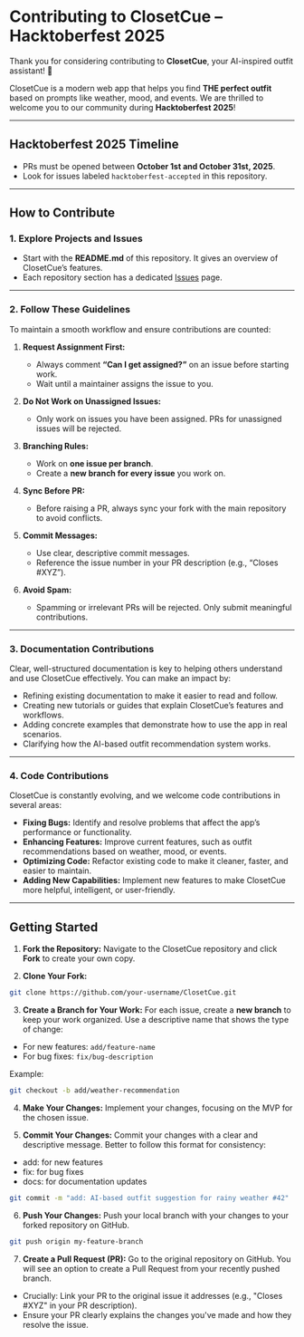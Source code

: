 # Contributing to ClosetCue – Hacktoberfest 2025 

Thank you for considering contributing to **ClosetCue**, your AI-inspired outfit assistant! 👗  

ClosetCue is a modern web app that helps you find **THE perfect outfit** based on prompts like weather, mood, and events. We are thrilled to welcome you to our community during **Hacktoberfest 2025**!

---

## Hacktoberfest 2025 Timeline

- PRs must be opened between **October 1st and October 31st, 2025**.  
- Look for issues labeled `hacktoberfest-accepted` in this repository.  

---

## How to Contribute

### 1. Explore Projects and Issues

- Start with the **README.md** of this repository. It gives an overview of ClosetCue’s features.  
- Each repository section has a dedicated [Issues](https://github.com/Ipshita29/ClosetCue/issues) page.  

---

### 2. Follow These Guidelines

To maintain a smooth workflow and ensure contributions are counted:

1. **Request Assignment First:**  
   - Always comment **“Can I get assigned?”** on an issue before starting work.  
   - Wait until a maintainer assigns the issue to you.  

2. **Do Not Work on Unassigned Issues:**  
   - Only work on issues you have been assigned. PRs for unassigned issues will be rejected.  

3. **Branching Rules:**  
   - Work on **one issue per branch**.  
   - Create a **new branch for every issue** you work on.  

4. **Sync Before PR:**  
   - Before raising a PR, always sync your fork with the main repository to avoid conflicts.  

5. **Commit Messages:**  
   - Use clear, descriptive commit messages.  
   - Reference the issue number in your PR description (e.g., “Closes #XYZ”).  

6. **Avoid Spam:**  
   - Spamming or irrelevant PRs will be rejected. Only submit meaningful contributions.

---

### 3. Documentation Contributions

Clear, well-structured documentation is key to helping others understand and use ClosetCue effectively. You can make an impact by:

- Refining existing documentation to make it easier to read and follow.  
- Creating new tutorials or guides that explain ClosetCue’s features and workflows.  
- Adding concrete examples that demonstrate how to use the app in real scenarios.  
- Clarifying how the AI-based outfit recommendation system works.

---

### 4. Code Contributions

ClosetCue is constantly evolving, and we welcome code contributions in several areas:

- **Fixing Bugs:** Identify and resolve problems that affect the app’s performance or functionality.  
- **Enhancing Features:** Improve current features, such as outfit recommendations based on weather, mood, or events.  
- **Optimizing Code:** Refactor existing code to make it cleaner, faster, and easier to maintain.  
- **Adding New Capabilities:** Implement new features to make ClosetCue more helpful, intelligent, or user-friendly.

---

## Getting Started

1. **Fork the Repository:**
Navigate to the ClosetCue repository and click **Fork** to create your own copy.

2. **Clone Your Fork:**

```bash
git clone https://github.com/your-username/ClosetCue.git
```

3. **Create a Branch for Your Work:**
For each issue, create a **new branch** to keep your work organized. Use a descriptive name that shows the type of change:

- For new features: `add/feature-name`  
- For bug fixes: `fix/bug-description`  

Example:

```bash
git checkout -b add/weather-recommendation
```

4. **Make Your Changes:**
Implement your changes, focusing on the MVP for the chosen issue.

5. **Commit Your Changes:**
Commit your changes with a clear and descriptive message. Better to follow this format for consistency:

- add: for new features
- fix: for bug fixes
- docs: for documentation updates

```bash
git commit -m "add: AI-based outfit suggestion for rainy weather #42"
```

6. **Push Your Changes:**
Push your local branch with your changes to your forked repository on GitHub.

```bash
git push origin my-feature-branch
```

7. **Create a Pull Request (PR):**
Go to the original repository on GitHub. You will see an option to create a Pull Request from your recently pushed branch.  

* Crucially: Link your PR to the original issue it addresses (e.g., "Closes #XYZ" in your PR description).  
* Ensure your PR clearly explains the changes you've made and how they resolve the issue.